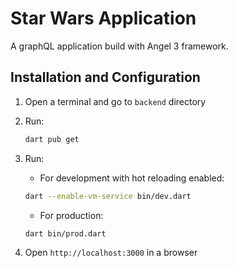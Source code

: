 # Star Wars Application

A graphQL application build with Angel 3 framework.

## Installation and Configuration

1. Open a terminal and go to `backend` directory
2. Run:

    ```bash
    dart pub get
    ```

3. Run:
   * For development with hot reloading enabled:
  
    ```bash
    dart --enable-vm-service bin/dev.dart
    ```

    * For production:

    ```bash
    dart bin/prod.dart
    ```

4. Open `http://localhost:3000` in a browser

